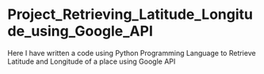 # Project_Retrieving_Latitude_Longitude_using_Google_API
Here I have written a code using Python Programming Language to Retrieve Latitude and Longitude of a place using Google API
